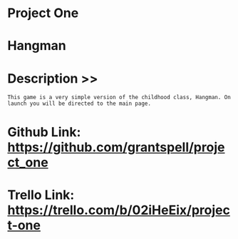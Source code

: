 # Project One

# Hangman

# Description >>
    This game is a very simple version of the childhood class, Hangman. On launch you will be directed to the main page.

# Github Link: https://github.com/grantspell/project_one
# Trello Link: https://trello.com/b/02iHeEix/project-one